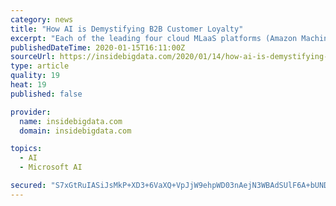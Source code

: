 ```yaml
---
category: news
title: "How AI is Demystifying B2B Customer Loyalty"
excerpt: "Each of the leading four cloud MLaaS platforms (Amazon Machine Learning Services, Azure, Google Cloud AI, and IBM Watson) allow for fast model training that can greatly accelerate the time it takes to get to actual results. Machine learning and AI can’t reveal everything there is to know about customer loyalty, but they can demystify what ..."
publishedDateTime: 2020-01-15T16:11:00Z
sourceUrl: https://insidebigdata.com/2020/01/14/how-ai-is-demystifying-b2b-customer-loyalty/
type: article
quality: 19
heat: 19
published: false

provider:
  name: insidebigdata.com
  domain: insidebigdata.com

topics:
  - AI
  - Microsoft AI

secured: "S7xGtRuIASiJsMkP+XD3+6VaXQ+VpJjW9ehpWD03nAejN3WBAdSUlF6A+bUND2m59xMV7hhL/XJX0X/SfK7VO/xWZ1NU20yqammf8DL73qYIq95x39iaF/m3x7Y0MhPbq75iBNnesQ3Cke/GRZ3fc3G0k0JU6Cctm9S2Oh+8UUkA19kIOhaDRCPOunUvG1LnteNi9VDEEP/DoFsH3fd2crfjXNxIp+w3TsOP2+7Hup4yX+h07LnEx/2rlWzutL3GT/jxGx5c/LEaHzxsTyVISl+Eom642hqKSBY2o+8K7kw07rfLKuAP4hAn2hqCcA1LZYfGSc0AsaGRmgZ7dwIYwiwchifhe/NYRFLKieaz3FpJI1yedszzee8JZ2m7jgx0s+zc18yojQ7o2HtvCIrMs2Lnlt4B/U6HLl2L01b6friJBj2EmIXPu2hUaOOW9H9m0+u9ezZS7M//Y4x84oJM1g==;3ca1JAxdY1rABxxDx3bP7Q=="
---
```


